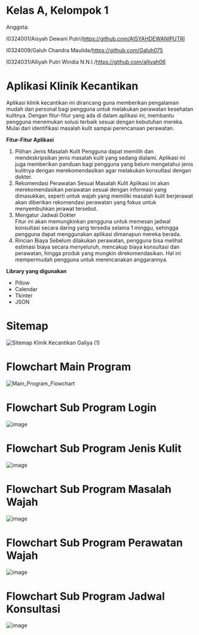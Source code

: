 # Kelas A, Kelompok 1

Anggota:

I0324001/Aisyah Dewani Putri/https://github.com/AISYAHDEWANIPUTRI

I0324009/Galuh Chandra Maulida/https://github.com/Galuh075

I0324031/Alliyah Putri Windia N.N.I./https://github.com/alliyah06

# Aplikasi Klinik Kecantikan
Aplikasi klinik kecantikan ini dirancang guna memberikan pengalaman mudah dan personal bagi pengguna untuk melakukan perawatan kesehatan kulitnya. Dengan fitur-fitur yang ada di dalam aplikasi ini, membantu pengguna menemukan solusi terbaik sesuai dengan kebutuhan mereka. Mulai dari identifikasi masalah kulit sampai perencanaan perawatan.  

**Fitur-Fitur Aplikasi**  
1. Pilihan Jenis Masalah Kulit
Pengguna dapat memilih dan mendeskripsikan jenis masalah kulit yang sedang dialami. Aplikasi ini juga memberikan panduan bagi pengguna yang belum mengetahui jenis kulitnya dengan merekomendasikan agar melakukan konsultasi dengan dokter.  
2. Rekomendasi Perawatan Sesuai Masalah Kulit
Aplikasi ini akan merekomendasikan perawatan sesuai dengan informasi yang dimasukkan, seperti untuk wajah yang memiliki masalah kulit berjerawat akan diberikan rekomendasi perawatan yang fokus untuk menyembuhkan jerawat tersebut.  
3. Mengatur Jadwal Dokter  
Fitur ini akan memungkinkan pengguna untuk memesan jadwal konsultasi secara daring yang tersedia selama 1 minggu, sehingga pengguna dapat menggunakan aplikasi dimanapun mereka berada.  
4. Rincian Biaya
Sebelum dilakukan perawatan, pengguna bisa melihat estimasi biaya secara menyeluruh, mencakup biaya konsultasi dan perawatan, hingga produk yang mungkin direkomendasikan. Hal ini mempermudah pengguna untuk merencanakan anggarannya.  

**Library yang digunakan**  
- Pillow
- Calendar
- Tkinter
- JSON

 

# Sitemap 
![Sitemap Klinik Kecantikan Galiya (1)](https://github.com/user-attachments/assets/22389613-a8cb-49b2-a7f5-0f129d040849)


# Flowchart Main Program
![Main_Program_Flowchart](https://github.com/user-attachments/assets/5bf32344-48c9-41bb-9359-1ed5332f75e4)



# Flowchart Sub Program Login
![image](https://github.com/user-attachments/assets/e1c716c0-223f-4848-b261-99f94ced4e0c)

# Flowchart Sub Program Jenis Kulit
![image](https://github.com/user-attachments/assets/2e7be2c6-2a95-406b-aef4-d83923bc061c)

# Flowchart Sub Program Masalah Wajah
![image](https://github.com/user-attachments/assets/c67a176c-bfdd-42d3-b1e5-24e977d6e697)

# Flowchart Sub Program Perawatan Wajah
![image](https://github.com/user-attachments/assets/6e30264f-fef3-4760-8e14-5c8a78b99066)

# Flowchart Sub Program Jadwal Konsultasi
![image](https://github.com/user-attachments/assets/b29dfb3f-2bc4-4662-8b39-e2f0d8c45a22)




